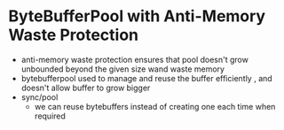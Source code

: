 # ByteBufferPool with Anti-Memory Waste Protection

* anti-memory waste protection ensures that pool doesn't grow unbounded beyond the given size wand waste memory
* bytebufferpool used to manage and reuse the buffer efficiently , and doesn't allow buffer to grow bigger
* sync/pool
  * we can reuse bytebuffers instead of creating one each time when required
